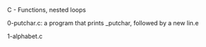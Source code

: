 C - Functions, nested loops

0-putchar.c: a program that prints _putchar, followed by a new lin.e

1-alphabet.c

